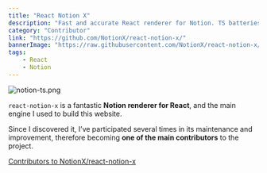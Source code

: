 ```yaml
---
title: "React Notion X"
description: "Fast and accurate React renderer for Notion. TS batteries included."
category: "Contributor"
link: "https://github.com/NotionX/react-notion-x/"
bannerImage: "https://raw.githubusercontent.com/NotionX/react-notion-x/master/media/notion-ts.png"
tags:
    - React
    - Notion
---
```


![notion-ts.png](https://s3-us-west-2.amazonaws.com/secure.notion-static.com/c8041141-8b3d-46c6-a5ad-f0e36c313874/notion-ts.png)

`react-notion-x`  is a fantastic **Notion renderer for React**, and the main engine I used to build this website.

Since I discovered it, I’ve participated  several times in its maintenance and improvement, therefore becoming **one of the main contributors** to the project.

[Contributors to NotionX/react-notion-x](https://github.com/NotionX/react-notion-x/graphs/contributors)
